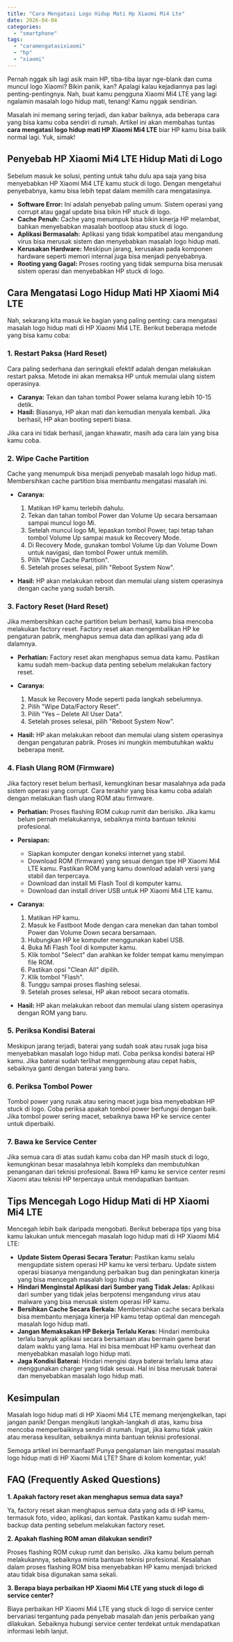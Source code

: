 ```yaml
---
title: "Cara Mengatasi Logo Hidup Mati Hp Xiaomi Mi4 Lte"
date: 2026-04-04
categories: 
  - "smartphone"
tags: 
  - "caramengatasixiaomi"
  - "hp"
  - "xiaomi"
---
```


Pernah nggak sih lagi asik main HP, tiba-tiba layar nge-blank dan cuma muncul logo Xiaomi? Bikin panik, kan? Apalagi kalau kejadiannya pas lagi penting-pentingnya. Nah, buat kamu pengguna Xiaomi Mi4 LTE yang lagi ngalamin masalah logo hidup mati, tenang! Kamu nggak sendirian.

Masalah ini memang sering terjadi, dan kabar baiknya, ada beberapa cara yang bisa kamu coba sendiri di rumah. Artikel ini akan membahas tuntas **cara mengatasi logo hidup mati HP Xiaomi Mi4 LTE** biar HP kamu bisa balik normal lagi. Yuk, simak!

## Penyebab HP Xiaomi Mi4 LTE Hidup Mati di Logo

Sebelum masuk ke solusi, penting untuk tahu dulu apa saja yang bisa menyebabkan HP Xiaomi Mi4 LTE kamu stuck di logo. Dengan mengetahui penyebabnya, kamu bisa lebih tepat dalam memilih cara mengatasinya.

- **Software Error:** Ini adalah penyebab paling umum. Sistem operasi yang corrupt atau gagal update bisa bikin HP stuck di logo.
- **Cache Penuh:** Cache yang menumpuk bisa bikin kinerja HP melambat, bahkan menyebabkan masalah bootloop atau stuck di logo.
- **Aplikasi Bermasalah:** Aplikasi yang tidak kompatibel atau mengandung virus bisa merusak sistem dan menyebabkan masalah logo hidup mati.
- **Kerusakan Hardware:** Meskipun jarang, kerusakan pada komponen hardware seperti memori internal juga bisa menjadi penyebabnya.
- **Rooting yang Gagal:** Proses rooting yang tidak sempurna bisa merusak sistem operasi dan menyebabkan HP stuck di logo.

## Cara Mengatasi Logo Hidup Mati HP Xiaomi Mi4 LTE

Nah, sekarang kita masuk ke bagian yang paling penting: cara mengatasi masalah logo hidup mati di HP Xiaomi Mi4 LTE. Berikut beberapa metode yang bisa kamu coba:

### 1\. Restart Paksa (Hard Reset)

Cara paling sederhana dan seringkali efektif adalah dengan melakukan restart paksa. Metode ini akan memaksa HP untuk memulai ulang sistem operasinya.

- **Caranya:** Tekan dan tahan tombol Power selama kurang lebih 10-15 detik.
- **Hasil:** Biasanya, HP akan mati dan kemudian menyala kembali. Jika berhasil, HP akan booting seperti biasa.

Jika cara ini tidak berhasil, jangan khawatir, masih ada cara lain yang bisa kamu coba.

### 2\. Wipe Cache Partition

Cache yang menumpuk bisa menjadi penyebab masalah logo hidup mati. Membersihkan cache partition bisa membantu mengatasi masalah ini.

- **Caranya:**
    
    1. Matikan HP kamu terlebih dahulu.
    2. Tekan dan tahan tombol Power dan Volume Up secara bersamaan sampai muncul logo Mi.
    3. Setelah muncul logo Mi, lepaskan tombol Power, tapi tetap tahan tombol Volume Up sampai masuk ke Recovery Mode.
    4. Di Recovery Mode, gunakan tombol Volume Up dan Volume Down untuk navigasi, dan tombol Power untuk memilih.
    5. Pilih "Wipe Cache Partition".
    6. Setelah proses selesai, pilih "Reboot System Now".
- **Hasil:** HP akan melakukan reboot dan memulai ulang sistem operasinya dengan cache yang sudah bersih.
    

### 3\. Factory Reset (Hard Reset)

Jika membersihkan cache partition belum berhasil, kamu bisa mencoba melakukan factory reset. Factory reset akan mengembalikan HP ke pengaturan pabrik, menghapus semua data dan aplikasi yang ada di dalamnya.

- **Perhatian:** Factory reset akan menghapus semua data kamu. Pastikan kamu sudah mem-backup data penting sebelum melakukan factory reset.
    
- **Caranya:**
    
    1. Masuk ke Recovery Mode seperti pada langkah sebelumnya.
    2. Pilih "Wipe Data/Factory Reset".
    3. Pilih "Yes – Delete All User Data".
    4. Setelah proses selesai, pilih "Reboot System Now".
- **Hasil:** HP akan melakukan reboot dan memulai ulang sistem operasinya dengan pengaturan pabrik. Proses ini mungkin membutuhkan waktu beberapa menit.
    

### 4\. Flash Ulang ROM (Firmware)

Jika factory reset belum berhasil, kemungkinan besar masalahnya ada pada sistem operasi yang corrupt. Cara terakhir yang bisa kamu coba adalah dengan melakukan flash ulang ROM atau firmware.

- **Perhatian:** Proses flashing ROM cukup rumit dan berisiko. Jika kamu belum pernah melakukannya, sebaiknya minta bantuan teknisi profesional.
    
- **Persiapan:**
    
    - Siapkan komputer dengan koneksi internet yang stabil.
    - Download ROM (firmware) yang sesuai dengan tipe HP Xiaomi Mi4 LTE kamu. Pastikan ROM yang kamu download adalah versi yang stabil dan terpercaya.
    - Download dan install Mi Flash Tool di komputer kamu.
    - Download dan install driver USB untuk HP Xiaomi Mi4 LTE kamu.
- **Caranya:**
    
    1. Matikan HP kamu.
    2. Masuk ke Fastboot Mode dengan cara menekan dan tahan tombol Power dan Volume Down secara bersamaan.
    3. Hubungkan HP ke komputer menggunakan kabel USB.
    4. Buka Mi Flash Tool di komputer kamu.
    5. Klik tombol "Select" dan arahkan ke folder tempat kamu menyimpan file ROM.
    6. Pastikan opsi "Clean All" dipilih.
    7. Klik tombol "Flash".
    8. Tunggu sampai proses flashing selesai.
    9. Setelah proses selesai, HP akan reboot secara otomatis.
- **Hasil:** HP akan melakukan reboot dan memulai ulang sistem operasinya dengan ROM yang baru.
    

### 5\. Periksa Kondisi Baterai

Meskipun jarang terjadi, baterai yang sudah soak atau rusak juga bisa menyebabkan masalah logo hidup mati. Coba periksa kondisi baterai HP kamu. Jika baterai sudah terlihat menggembung atau cepat habis, sebaiknya ganti dengan baterai yang baru.

### 6\. Periksa Tombol Power

Tombol power yang rusak atau sering macet juga bisa menyebabkan HP stuck di logo. Coba periksa apakah tombol power berfungsi dengan baik. Jika tombol power sering macet, sebaiknya bawa HP ke service center untuk diperbaiki.

### 7\. Bawa ke Service Center

Jika semua cara di atas sudah kamu coba dan HP masih stuck di logo, kemungkinan besar masalahnya lebih kompleks dan membutuhkan penanganan dari teknisi profesional. Bawa HP kamu ke service center resmi Xiaomi atau teknisi HP terpercaya untuk mendapatkan bantuan.

## Tips Mencegah Logo Hidup Mati di HP Xiaomi Mi4 LTE

Mencegah lebih baik daripada mengobati. Berikut beberapa tips yang bisa kamu lakukan untuk mencegah masalah logo hidup mati di HP Xiaomi Mi4 LTE:

- **Update Sistem Operasi Secara Teratur:** Pastikan kamu selalu mengupdate sistem operasi HP kamu ke versi terbaru. Update sistem operasi biasanya mengandung perbaikan bug dan peningkatan kinerja yang bisa mencegah masalah logo hidup mati.
- **Hindari Menginstal Aplikasi dari Sumber yang Tidak Jelas:** Aplikasi dari sumber yang tidak jelas berpotensi mengandung virus atau malware yang bisa merusak sistem operasi HP kamu.
- **Bersihkan Cache Secara Berkala:** Membersihkan cache secara berkala bisa membantu menjaga kinerja HP kamu tetap optimal dan mencegah masalah logo hidup mati.
- **Jangan Memaksakan HP Bekerja Terlalu Keras:** Hindari membuka terlalu banyak aplikasi secara bersamaan atau bermain game berat dalam waktu yang lama. Hal ini bisa membuat HP kamu overheat dan menyebabkan masalah logo hidup mati.
- **Jaga Kondisi Baterai:** Hindari mengisi daya baterai terlalu lama atau menggunakan charger yang tidak sesuai. Hal ini bisa merusak baterai dan menyebabkan masalah logo hidup mati.

## Kesimpulan

Masalah logo hidup mati di HP Xiaomi Mi4 LTE memang menjengkelkan, tapi jangan panik! Dengan mengikuti langkah-langkah di atas, kamu bisa mencoba memperbaikinya sendiri di rumah. Ingat, jika kamu tidak yakin atau merasa kesulitan, sebaiknya minta bantuan teknisi profesional.

Semoga artikel ini bermanfaat! Punya pengalaman lain mengatasi masalah logo hidup mati di HP Xiaomi Mi4 LTE? Share di kolom komentar, yuk!

## FAQ (Frequently Asked Questions)

**1\. Apakah factory reset akan menghapus semua data saya?**

Ya, factory reset akan menghapus semua data yang ada di HP kamu, termasuk foto, video, aplikasi, dan kontak. Pastikan kamu sudah mem-backup data penting sebelum melakukan factory reset.

**2\. Apakah flashing ROM aman dilakukan sendiri?**

Proses flashing ROM cukup rumit dan berisiko. Jika kamu belum pernah melakukannya, sebaiknya minta bantuan teknisi profesional. Kesalahan dalam proses flashing ROM bisa menyebabkan HP kamu menjadi bricked atau tidak bisa digunakan sama sekali.

**3\. Berapa biaya perbaikan HP Xiaomi Mi4 LTE yang stuck di logo di service center?**

Biaya perbaikan HP Xiaomi Mi4 LTE yang stuck di logo di service center bervariasi tergantung pada penyebab masalah dan jenis perbaikan yang dilakukan. Sebaiknya hubungi service center terdekat untuk mendapatkan informasi lebih lanjut.
